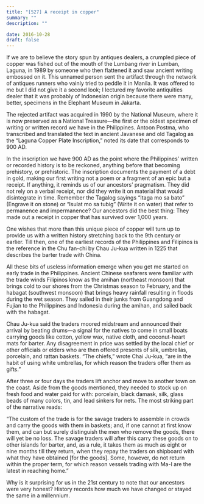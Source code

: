 ```yaml
---
title: "[527] A receipt in copper"
summary: ""
description: ""

date: 2016-10-28
draft: false
---
```


If we are to believe the story spun by antiques dealers, a crumpled piece of copper was fished out of the mouth of the Lumbang river in Lumban, Laguna, in 1989 by someone who then flattened it and saw ancient writing embossed on it. This unnamed person sent the artifact through the network of antiques runners who vainly tried to peddle it in Manila. It was offered to me but I did not give it a second look; I lectured my favorite antiquities dealer that it was probably of Indonesian origin because there were many, better, specimens in the Elephant Museum in Jakarta.

The rejected artifact was acquired in 1990 by the National Museum, where it is now preserved as a National Treasure—the first or the oldest specimen of writing or written record we have in the Philippines. Antoon Postma, who transcribed and translated the text in ancient Javanese and old Tagalog as the “Laguna Copper Plate Inscription,” noted its date that corresponds to 900 AD.

In the inscription we have 900 AD as the point where the Philippines’ written or recorded history is to be reckoned, anything before that becoming prehistory, or prehistoric. The inscription documents the payment of a debt in gold, making our first writing not a poem or a fragment of an epic but a receipt. If anything, it reminds us of our ancestors’ pragmatism. They did not rely on a verbal receipt, nor did they write it on material that would disintegrate in time. Remember the Tagalog sayings “Itaga mo sa bato” (Engrave it on stone) or “Isulat mo sa tubig” (Write it on water) that refer to permanence and impermanence? Our ancestors did the best thing: They made out a receipt in copper that has survived over 1,000 years.

One wishes that more than this unique piece of copper will turn up to provide us with a written history stretching back to the 9th century or earlier. Till then, one of the earliest records of the Philippines and Filipinos is the reference in the Chu fan-chi by Chau Ju-kua written in 1225 that describes the barter trade with China.

All these bits of useless information emerge when you get me started on early trade in the Philippines. Ancient Chinese seafarers were familiar with the trade winds Filipinos know as the amihan (northeast monsoon) that brings cold to our shores from the Christmas season to February, and the habagat (southwest monsoon) that brings heavy rainfall resulting in floods during the wet season. They sailed in their junks from Guangdong and Fujian to the Philippines and Indonesia during the amihan, and sailed back with the habagat.

Chau Ju-kua said the traders moored midstream and announced their arrival by beating drums—a signal for the natives to come in small boats carrying goods like cotton, yellow wax, native cloth, and coconut-heart mats for barter. Any disagreement in price was settled by the local chief or other officials or elders who are then offered presents of silk, umbrellas, porcelain, and rattan baskets. “The chiefs,” wrote Chai Ju-kua, “are in the habit of using white umbrellas, for which reason the traders offer them as gifts.”

After three or four days the traders lift anchor and move to another town on the coast. Aside from the goods mentioned, they needed to stock up on fresh food and water paid for with: porcelain, black damask, silk, glass beads of many colors, tin, and lead sinkers for nets. The most striking part of the narrative reads:

“The custom of the trade is for the savage traders to assemble in crowds and carry the goods with them in baskets; and, if one cannot at first know them, and can but surely distinguish the men who remove the goods, there will yet be no loss. The savage traders will after this carry these goods on to other islands for barter, and, as a rule, it takes them as much as eight or nine months till they return, when they repay the traders on shipboard with what they have obtained [for the goods]. Some, however, do not return within the proper term, for which reason vessels trading with Ma-I are the latest in reaching home.”

Why is it surprising for us in the 21st century to note that our ancestors were very honest? History records how much we have changed or stayed the same in a millennium.
